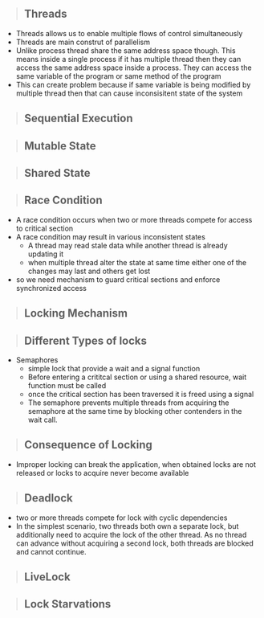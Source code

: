 > ## Threads

- Threads allows us to enable multiple flows of control simultaneously
- Threads are main construt of parallelism
- Unlike process thread share the same address space though. This means inside a single process if it has multiple thread then they can access the same address space inside a process. They can access the same variable of the program or same method of the program
- This can create problem because if same variable is being modified by multiple thread then that can cause inconsisitent state of the system




> ## Sequential Execution




> ## Mutable State




> ## Shared State



> ## Race Condition

- A race condition occurs when two or more threads compete for access to critical section
- A race condition may result in various inconsistent states 
  - A thread may read stale data while another thread is already updating it
  - when multiple thread alter the state at same time either one of the changes may last and others get lost 
- so we need mechanism to guard critical sections and enforce synchronized access

> ## Locking Mechanism



> ## Different Types of locks

- Semaphores
  - simple lock that provide a wait and a signal function
  - Before entering a crititcal section or using a shared resource, wait function must be called
  - once the critical section has been traversed it is freed using a signal
  - The semaphore prevents multiple threads from acquiring the semaphore at the same time by blocking other contenders in the wait call.

> ## Consequence of Locking

- Improper locking can break the application, when obtained locks are not released or locks to acquire never become available



> ## Deadlock

- two or more threads compete for lock with cyclic dependencies
- In the simplest scenario, two threads both own a separate lock, but additionally need to acquire the lock of the other thread. As no thread can advance without acquiring a second lock, both threads are blocked and cannot continue.


> ## LiveLock


> ## Lock Starvations






















